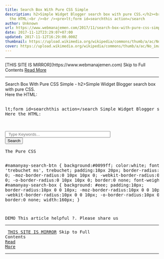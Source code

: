 ```yaml
---
title: Search Box With Pure CSS Simple
description: h2>Simple Widget Blogger search box with pure CSS.</h2><br />Here
  the HTML:<br /><br /><pre>lt;form id=searchthis action=/search
author: Unknown
url: https://www.webmanajemen.com/2017/11/search-box-with-pure-css-simple.html
date: 2017-11-12T23:29:07+07:00
updated: 2017-11-12T16:29:00.000Z
thumbnail: https://upload.wikimedia.org/wikipedia/commons/thumb/a/ac/No_image_available.svg/2048px-No_image_available.svg.png
cover: https://upload.wikimedia.org/wikipedia/commons/thumb/a/ac/No_image_available.svg/2048px-No_image_available.svg.png
---
```


<hr/> [THIS SITE IS MIRROR](https://www.webmanajemen.com) Skip to Full Contents <a href="https://www.webmanajemen.com/2017/11/search-box-with-pure-css-simple.html" rel="follow" class="button" id="read-more">Read More</a> <hr/> Search Box With Pure CSS Simple - h2>Simple Widget Blogger search box with pure CSS.</h2><br />Here the HTML:<br /><br /><pre>lt;form id=searchthis action=/search Simple Widget Blogger search box with pure CSS.
Here the HTML:

<form id="searchthis" action="/search" style="display:inline;" method="GET" target="_top">
<!-- Search box for blogger by Namanyay Goel //-->
<input id="namanyay-search-box" name="q" size="40" type="text" placeholder="  Type Keywords... "/>
<input id="namanyay-search-btn" value="Search" type="submit"/>
</form>
The Pure CSS

#namanyay-search-btn {
background:#0099ff;
color:white;
font: 'trebuchet ms', trebuchet;
padding:10px 20px;
border-radius:0 10px 10px 0;
-moz-border-radius:0 10px 10px 0;
-webkit-border-radius:0 10px 10px 0;
-o-border-radius:0 10px 10px 0;
border:0 none;
font-weight:bold;
} 
#namanyay-search-box {
background: #eee;
padding:10px;
 border-radius:10px 0 0 10px;
-moz-border-radius:10px 0 0 10px;
-webkit-border-radius:10px 0 0 10px;
-o-border-radius:10px 0 0 10px;
border:0 none;
width:160px;
 }

DEMO
  This article helpful ?. Please share us <hr/> [THIS SITE IS MIRROR](https://www.webmanajemen.com) Skip to Full Contents <a href="https://www.webmanajemen.com/2017/11/search-box-with-pure-css-simple.html" rel="follow" class="button" id="read-more">Read More</a> <hr/>